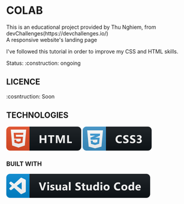 # COLAB

<p>
    This is an educational project provided by Thu Nghiem, from </br>
    devChallenges(https://devchallenges.io/) </br>
    A responsive website's landing page </br>
</p>
<p>
    I've followed this tutorial in order to improve my CSS and HTML skills.
</p>
<p>
    Status: :construction: ongoing </br>
    
</p>

## LICENCE

   :cosntruction: Soon

## TECHNOLOGIES
<p>
    <img src="https://github.com/rqguzman/assets/blob/main/ColoredBadges/svg/dev/languages/html.svg" alt="HTML" style="vertical-align:top margin:6px 4px">
    <img src="https://github.com/rqguzman/assets/blob/main/ColoredBadges/svg/dev/languages/css3.svg" alt="CSS3" style="vertical-align:top margin:6px 4px">    
</p>

### BUILT WITH  
<p>
    <img src="https://github.com/rqguzman/assets/blob/main/ColoredBadges/svg/dev/tools/visualstudio_code.svg" alt="VS Code" style="vertical-align:top margin:6px 4px">       
</p>
